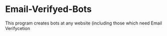 # Email-Verifyed-Bots
This program creates bots at any website (including those which need Email Verifycetion
